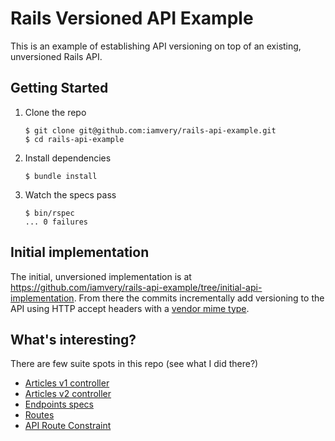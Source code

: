 Rails Versioned API Example
===========================

This is an example of establishing API versioning on top of an existing,
unversioned Rails API.

## Getting Started

1. Clone the repo

   ```
   $ git clone git@github.com:iamvery/rails-api-example.git
   $ cd rails-api-example
   ```

2. Install dependencies

   ```
   $ bundle install
   ```

3. Watch the specs pass

   ```
   $ bin/rspec
   ... 0 failures
   ```

## Initial implementation

The initial, unversioned implementation is at https://github.com/iamvery/rails-api-example/tree/initial-api-implementation.
From there the commits incrementally add versioning to the API using HTTP
accept headers with a [vendor mime type](http://en.wikipedia.org/wiki/Internet_media_type#Vendor_tree).

## What's interesting?

There are few suite spots in this repo (see what I did there?)

* [Articles v1 controller](app/controllers/v1/articles_controller.rb)
* [Articles v2 controller](app/controllers/v2/articles_controller.rb)
* [Endpoints specs](spec/requests/articles_spec.rb)
* [Routes](config/routes.rb)
* [API Route Constraint](app/constraints/api_constraint.rb)
